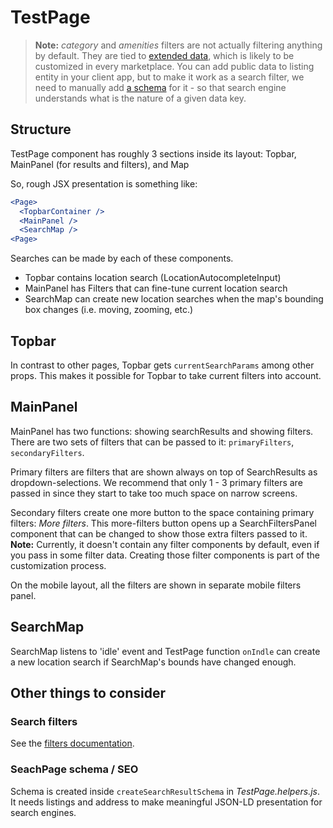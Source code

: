 # TestPage

> **Note:** _category_ and _amenities_ filters are not actually filtering anything by default. They
> are tied to [extended data](https://www.sharetribe.com/docs/references/extended-data/), which is
> likely to be customized in every marketplace. You can add public data to listing entity in your
> client app, but to make it work as a search filter, we need to manually add
> [a schema](https://www.sharetribe.com/docs/references/extended-data/#data-schema) for it - so that
> search engine understands what is the nature of a given data key.

## Structure

TestPage component has roughly 3 sections inside its layout: Topbar, MainPanel (for results and
filters), and Map

So, rough JSX presentation is something like:

```jsx
<Page>
  <TopbarContainer />
  <MainPanel />
  <SearchMap />
<Page>
```

Searches can be made by each of these components.

- Topbar contains location search (LocationAutocompleteInput)
- MainPanel has Filters that can fine-tune current location search
- SearchMap can create new location searches when the map's bounding box changes (i.e. moving,
  zooming, etc.)

## Topbar

In contrast to other pages, Topbar gets `currentSearchParams` among other props. This makes it
possible for Topbar to take current filters into account.

## MainPanel

MainPanel has two functions: showing searchResults and showing filters. There are two sets of
filters that can be passed to it: `primaryFilters`, `secondaryFilters`.

Primary filters are filters that are shown always on top of SearchResults as dropdown-selections. We
recommend that only 1 - 3 primary filters are passed in since they start to take too much space on
narrow screens.

Secondary filters create one more button to the space containing primary filters: _More filters_.
This more-filters button opens up a SearchFiltersPanel component that can be changed to show those
extra filters passed to it. **Note:** Currently, it doesn't contain any filter components by
default, even if you pass in some filter data. Creating those filter components is part of the
customization process.

On the mobile layout, all the filters are shown in separate mobile filters panel.

## SearchMap

SearchMap listens to 'idle' event and TestPage function `onIndle` can create a new location search
if SearchMap's bounds have changed enough.

## Other things to consider

### Search filters

See the [filters documentation](../../../docs/search-filters.md).

### SeachPage schema / SEO

Schema is created inside `createSearchResultSchema` in _TestPage.helpers.js_. It needs listings
and address to make meaningful JSON-LD presentation for search engines.
